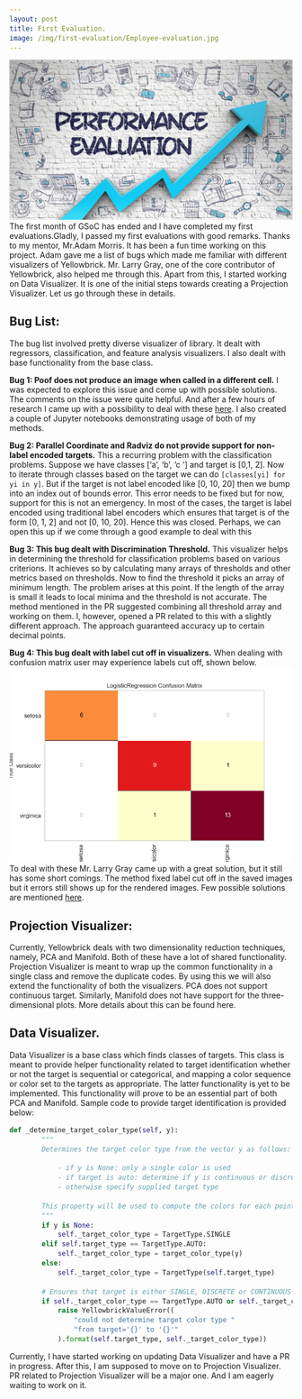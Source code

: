 ```yaml
---
layout: post
title: First Evaluation.
image: /img/first-evaluation/Employee-evaluation.jpg
---
```

![](/img/first-evaluation/performance_evaluation.jpeg)
The first month of GSoC has ended and I have completed my first evaluations.Gladly, I passed my first evaluations with good remarks. Thanks to my mentor, Mr.Adam Morris. 
It has been a fun time working on this project. Adam gave me a list of bugs which made me familiar with different visualizers of Yellowbrick. Mr. Larry Gray, one of the core contributor of Yellowbrick, also helped me through this. Apart from this, I started working on Data Visualizer. It is one of the initial steps towards creating a Projection Visualizer. Let us go through these in details.

## Bug List:

The bug list involved pretty diverse visualizer of library. It dealt with regressors, classification, and feature analysis visualizers. I also dealt with base functionality from the base class.

**Bug 1: Poof does not produce an image when called in a different cell.** I was expected to explore this issue and come up with possible solutions. The comments on the issue were quite helpful. And after a few hours of research I came up with a possibility to deal with these [here](https://github.com/DistrictDataLabs/yellowbrick/issues/380#issuecomment-501638392). I also created a couple of Jupyter notebooks demonstrating usage of both of my methods.

**Bug 2: Parallel Coordinate and Radviz do not provide support for non-label encoded targets.** This a recurring problem with the classification problems. Suppose we have classes [‘a’, ‘b’, ‘c ’] and target is [0,1, 2]. Now to iterate through classes based on the target we can do ```[classes[yi] for yi in y]```. But if the target is not label encoded like [0, 10, 20] then we bump into an index out of bounds error. This error needs to be fixed but for now, support for this is not an emergency. In most of the cases, the target is label encoded using traditional label encoders which ensures that target is of the form [0, 1, 2] and not [0, 10, 20]. Hence this was closed. Perhaps, we can open this up if we come through a good example to deal with this

**Bug 3: This bug dealt with Discrimination Threshold.** 
This visualizer helps in determining the threshold for classification problems based on various criterions. It achieves so by calculating many arrays of thresholds and other metrics based on thresholds. Now to find the threshold it picks an array of minimum length. The problem arises at this point. If the length of the array is small it leads to local minima and the threshold is not accurate. The method mentioned in the PR suggested combining all threshold array and working on them. I, however, opened a PR related to this with a slightly different approach. The approach guaranteed accuracy up to certain decimal points.

**Bug 4: This bug dealt with label cut off in visualizers.** When dealing with confusion matrix user may experience labels cut off, shown below.
![](/img/first-evaluation/label_cutoff.png)
 To deal with these Mr. Larry Gray came up with a great solution, but it still has some short comings. The method fixed label cut off in the saved images but it errors still shows up for the rendered images. Few possible solutions are mentioned [here](https://github.com/DistrictDataLabs/yellowbrick/issues/613#issuecomment-501736657).

## Projection Visualizer:

Currently, Yellowbrick deals with two dimensionality reduction techniques, namely, PCA and Manifold. Both of these have a lot of shared functionality. Projection Visualizer is meant to wrap up the common functionality in a single class and remove the duplicate codes. By using this we will also extend the functionality of both the visualizers. PCA does not support continuous target. Similarly, Manifold does not have support for the three-dimensional plots. More details about this can be found here.

## Data Visualizer.

Data Visualizer is a base class which finds classes of targets. This class is meant to provide helper functionality related to target identification whether or not the target is sequential or categorical, and mapping a color sequence or color set to the targets as appropriate. The latter functionality is yet to be implemented. This functionality will prove to be an essential part of both PCA and Manifold. Sample code to provide target identification is provided below:
```python
def _determine_target_color_type(self, y):
        """
        Determines the target color type from the vector y as follows:

            - if y is None: only a single color is used
            - if target is auto: determine if y is continuous or discrete
            - otherwise specify supplied target type

        This property will be used to compute the colors for each point.
        """
        if y is None:
            self._target_color_type = TargetType.SINGLE
        elif self.target_type == TargetType.AUTO:
            self._target_color_type = target_color_type(y)
        else:
            self._target_color_type = TargetType(self.target_type)

        # Ensures that target is either SINGLE, DISCRETE or CONTINUOUS before continuing
        if self._target_color_type == TargetType.AUTO or self._target_color_type == TargetType.UNKNOWN:
            raise YellowbrickValueError((
                "could not determine target color type "
                "from target='{}' to '{}'"
            ).format(self.target_type, self._target_color_type))
```

Currently, I have started working on updating Data Visualizer and have a PR in progress. After this, I am supposed to move on to Projection Visualizer. PR related to Projection Visualizer will be a major one. And I am eagerly waiting to work on it.

